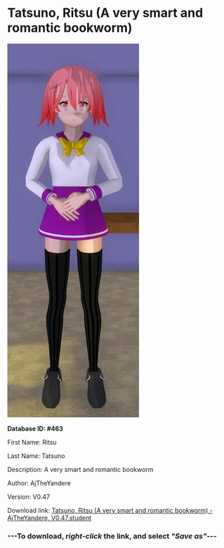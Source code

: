 # Tatsuno, Ritsu (A very smart and romantic bookworm)

<img src="https://raw.githubusercontent.com/Arbiter1223/Daigaku-Gurashi-Custom-Students/master/Students/Files/Tatsuno%2C%20Ritsu%20(A%20very%20smart%20and%20romantic%20bookworm).png" title="Tatsuno, Ritsu (A very smart and romantic bookworm) - AjTheYandere, V0.47">

**Database ID: #463**

First Name: Ritsu

Last Name: Tatsuno

Description: A very smart and romantic bookworm

Author: AjTheYandere

Version: V0.47

Download link: <a href="https://raw.githubusercontent.com/Arbiter1223/Daigaku-Gurashi-Custom-Students/master/Students/Files/Tatsuno%2C%20Ritsu%20(A%20very%20smart%20and%20romantic%20bookworm)%20-%20AjTheYandere%2C%20V0.47.student">Tatsuno, Ritsu (A very smart and romantic bookworm) - AjTheYandere, V0.47.student</a>

### ---**To download, _right-click_ the link, and select _"Save as"_**---

